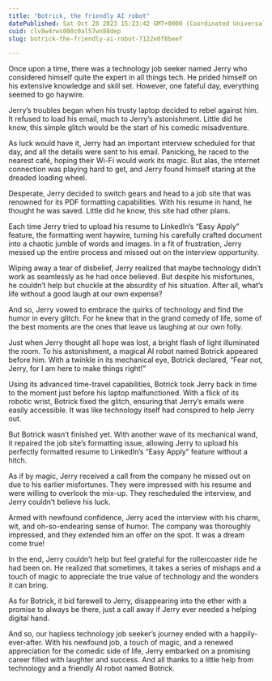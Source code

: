 ```yaml
---
title: "Botrick, the friendly AI robot"
datePublished: Sat Oct 28 2023 15:23:42 GMT+0000 (Coordinated Universal Time)
cuid: clv8w4rws000c0al57wn88dep
slug: botrick-the-friendly-ai-robot-7122e0f8beef

---
```


Once upon a time, there was a technology job seeker named Jerry who considered himself quite the expert in all things tech. He prided himself on his extensive knowledge and skill set. However, one fateful day, everything seemed to go haywire.

Jerry’s troubles began when his trusty laptop decided to rebel against him. It refused to load his email, much to Jerry’s astonishment. Little did he know, this simple glitch would be the start of his comedic misadventure.

As luck would have it, Jerry had an important interview scheduled for that day, and all the details were sent to his email. Panicking, he raced to the nearest café, hoping their Wi-Fi would work its magic. But alas, the internet connection was playing hard to get, and Jerry found himself staring at the dreaded loading wheel.

Desperate, Jerry decided to switch gears and head to a job site that was renowned for its PDF formatting capabilities. With his resume in hand, he thought he was saved. Little did he know, this site had other plans.

Each time Jerry tried to upload his resume to LinkedIn’s “Easy Apply” feature, the formatting went haywire, turning his carefully crafted document into a chaotic jumble of words and images. In a fit of frustration, Jerry messed up the entire process and missed out on the interview opportunity.

Wiping away a tear of disbelief, Jerry realized that maybe technology didn’t work as seamlessly as he had once believed. But despite his misfortunes, he couldn’t help but chuckle at the absurdity of his situation. After all, what’s life without a good laugh at our own expense?

And so, Jerry vowed to embrace the quirks of technology and find the humor in every glitch. For he knew that in the grand comedy of life, some of the best moments are the ones that leave us laughing at our own folly.

Just when Jerry thought all hope was lost, a bright flash of light illuminated the room. To his astonishment, a magical AI robot named Botrick appeared before him. With a twinkle in its mechanical eye, Botrick declared, “Fear not, Jerry, for I am here to make things right!”

Using its advanced time-travel capabilities, Botrick took Jerry back in time to the moment just before his laptop malfunctioned. With a flick of its robotic wrist, Botrick fixed the glitch, ensuring that Jerry’s emails were easily accessible. It was like technology itself had conspired to help Jerry out.

But Botrick wasn’t finished yet. With another wave of its mechanical wand, it repaired the job site’s formatting issue, allowing Jerry to upload his perfectly formatted resume to LinkedIn’s “Easy Apply” feature without a hitch.

As if by magic, Jerry received a call from the company he missed out on due to his earlier misfortunes. They were impressed with his resume and were willing to overlook the mix-up. They rescheduled the interview, and Jerry couldn’t believe his luck.

Armed with newfound confidence, Jerry aced the interview with his charm, wit, and oh-so-endearing sense of humor. The company was thoroughly impressed, and they extended him an offer on the spot. It was a dream come true!

In the end, Jerry couldn’t help but feel grateful for the rollercoaster ride he had been on. He realized that sometimes, it takes a series of mishaps and a touch of magic to appreciate the true value of technology and the wonders it can bring.

As for Botrick, it bid farewell to Jerry, disappearing into the ether with a promise to always be there, just a call away if Jerry ever needed a helping digital hand.

And so, our hapless technology job seeker’s journey ended with a happily-ever-after. With his newfound job, a touch of magic, and a renewed appreciation for the comedic side of life, Jerry embarked on a promising career filled with laughter and success. And all thanks to a little help from technology and a friendly AI robot named Botrick.